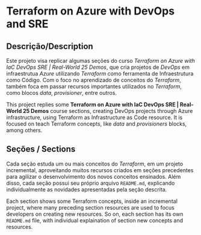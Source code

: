 # Terraform on Azure with DevOps and SRE

## Descrição/Description

Este projeto visa replicar algumas seções do curso _Terraform on Azure with IaC DevOps SRE | Real-World 25 Demos_, que cria projetos de _DevOps_ em infraestrutua _Azure_ utilizando _Terraform_ como ferramenta de Infraestrutura como Código. Com o foco no aprendizado de conceitos do _Terraform_, também foca em passar recursos importantes utilizados no _Terraform_, como blocos _data_, _provisioner_, entre outros.

This project replies some **Terraform on Azure with IaC DevOps SRE | Real-World 25 Demos** course sections, creating DevOps projects through Azure infrastructure, using Terraform as Infrastructure as Code resource. It is focused on teach Terraform concepts, like _data_ and _provisioners_ blocks, among others.

## Seções / Sections

Cada seção estuda um ou mais conceitos do _Terraform_, em um projeto incremental, aproveitando muitos recursos criados em seções precedentes para agilizar o desenvolvimento dos novos conceitos ensinados. Além disso, cada seção possui seu próprio arquivo `README.md`, explicando individualmente as novidades apresentadas pela seção descrita.

Each section shows some Terraform concepts, inside an incremental project, where many preceding section resources are used to focus developers on creating new resources. So on, each section has its own `README.md` file, with individual explaination of section new concepts and resources.